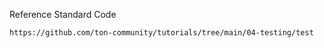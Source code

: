 Reference Standard Code

```
https://github.com/ton-community/tutorials/tree/main/04-testing/test
```
